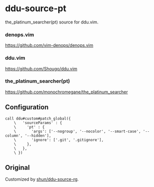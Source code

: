 # ddu-source-pt

the_platinum_searcher(pt) source for ddu.vim.

### denops.vim

https://github.com/vim-denops/denops.vim

### ddu.vim

https://github.com/Shougo/ddu.vim

### the_platinum_searcher(pt)

https://github.com/monochromegane/the_platinum_searcher

## Configuration

```
call ddu#custom#patch_global({
    \   'sourceParams' : {
    \     'pt' : {
    \       'args': ['--nogroup', '--nocolor', '--smart-case', '--column', '--hidden'],
    \       'ignore': ['.git', '.gitignore'],
    \     },
    \   },
    \ })
```

## Original

Customized by [shun/ddu-source-rg](https://github.com/shun/ddu-source-rg).
